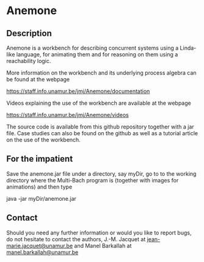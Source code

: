 # Anemone

## Description

Anemone is a workbench for describing concurrent systems using a Linda-like language, for animating them and for reasoning on them using a reachability logic.

More information on the workbench and its underlying process algebra can be found at the webpage

https://staff.info.unamur.be/jmj/Anemone/documentation

Videos explaining the use of the workbench are available at the webpage

https://staff.info.unamur.be/jmj/Anemone/videos

The source code is available from this github repository together with a jar file. Case studies can also be found on the github as well as a tutorial article on the use of the workbench.


## For the impatient

Save the anemone.jar file under a directory, say myDir, go to to the working directory where the Multi-Bach program is (together with images for animations) and then type 

java -jar myDir/anemone.jar



## Contact

Should you need any further information  or would you like to report bugs, do not hesitate to contact the authors, J.-M. Jacquet at jean-marie.jacquet@unamur.be and Manel Barkallah at manel.barkallah@unamur.be
